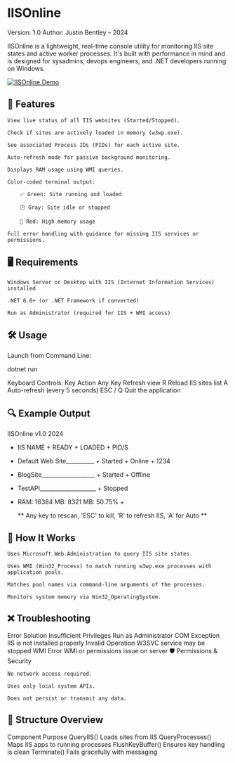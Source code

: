 # IISOnline

Version: 1.0
Author: Justin Bentley – 2024

IISOnline is a lightweight, real-time console utility for monitoring IIS site states and active worker processes. It's built with performance in mind and is designed for sysadmins, devops engineers, and .NET developers running on Windows.


[![IISOnline Demo](https://img.youtube.com/vi/IMKjcB8L6J0&t/0.jpg)](https://www.youtube.com/watch?v=IMKjcB8L6J0&t)


## 🚀 Features

    View live status of all IIS websites (Started/Stopped).

    Check if sites are actively loaded in memory (w3wp.exe).

    See associated Process IDs (PIDs) for each active site.

    Auto-refresh mode for passive background monitoring.

    Displays RAM usage using WMI queries.

    Color-coded terminal output:

        ✅ Green: Site running and loaded

        🕓 Gray: Site idle or stopped

        🔴 Red: High memory usage

    Full error handling with guidance for missing IIS services or permissions.

## 🖥️ Requirements

    Windows Server or Desktop with IIS (Internet Information Services) installed

    .NET 6.0+ (or .NET Framework if converted)

    Run as Administrator (required for IIS + WMI access)

## 🛠️ Usage
Launch from Command Line:

dotnet run

Keyboard Controls:
Key	Action
Any Key	Refresh view
R	Reload IIS sites list
A	Auto-refresh (every 5 seconds)
ESC / Q	Quit the application
## 🔍 Example Output

IISOnline v1.0 2024

+  IIS NAME                    +  READY    +  LOADED   +  PID/S 
+  Default Web Site__________  +  Started  +  Online   +  1234
+  BlogSite___________________  +  Started  +  Offline
+  TestAPI____________________  +  Stopped

+  RAM: 16384 MB: 8321 MB: 50.75%  +

   ** Any key to rescan, 'ESC' to kill, 'R' to refresh IIS, 'A' for Auto **

## 🧠 How It Works

    Uses Microsoft.Web.Administration to query IIS site states.

    Uses WMI (Win32_Process) to match running w3wp.exe processes with application pools.

    Matches pool names via command-line arguments of the processes.

    Monitors system memory via Win32_OperatingSystem.

## ❌ Troubleshooting
Error	Solution
Insufficient Privileges	Run as Administrator
COM Exception	IIS is not installed properly
Invalid Operation	W3SVC service may be stopped
WMI Error	WMI or permissions issue on server
🛡️ Permissions & Security

    No network access required.

    Uses only local system APIs.

    Does not persist or transmit any data.

## 📁 Structure Overview
Component	Purpose
QueryIIS()	Loads sites from IIS
QueryProcesses()	Maps IIS apps to running processes
FlushKeyBuffer()	Ensures key handling is clean
Terminate()	Fails gracefully with messaging
